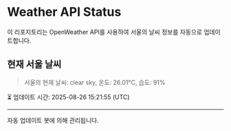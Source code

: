 
# Weather API Status

이 리포지토리는 OpenWeather API를 사용하여 서울의 날씨 정보를 자동으로 업데이트합니다.

## 현재 서울 날씨
> 서울의 현재 날씨: clear sky, 온도: 26.01°C, 습도: 91%

⏳ 업데이트 시간: 2025-08-26 15:21:55 (UTC)

---
자동 업데이트 봇에 의해 관리됩니다.
